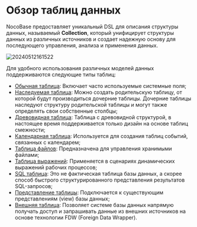 # Обзор таблиц данных

NocoBase предоставляет уникальный DSL для описания структуры данных, называемый **Collection**, который унифицирует структуры данных из различных источников и создает надежную основу для последующего управления, анализа и применения данных.

![20240512161522](https://static-docs.nocobase.com/20240512161522.png)

Для удобного использования различных моделей данных поддерживаются следующие типы таблиц:

- [Обычная таблица](/handbook/data-source-main/general-collection): Включает часто используемые системные поля;
- [Наследуемая таблица](/handbook/data-source-main/inheritance-collection): Можно создать родительскую таблицу, от которой будут производиться дочерние таблицы. Дочерние таблицы наследуют структуру родительской таблицы и могут также определять свои собственные столбцы;
- [Древовидная таблица](/handbook/collection-tree): Таблица с древовидной структурой, в настоящее время поддерживается только дизайн на основе таблиц смежности;
- [Календарная таблица](/handbook/calendar/calendar-collection): Используется для создания таблиц событий, связанных с календарем;
- [Таблица файлов](/handbook/file-manager/file-collection): Предназначена для управления хранимыми файлами;
- [Таблица выражений](/handbook/workflow-dynamic-calculation/expression): Применяется в сценариях динамических выражений рабочих процессов;
- [SQL таблица](/handbook/collection-sql): Это не фактическая таблица базы данных, а скорее способ быстрого структурированного представления результатов SQL-запросов;
- [Представление таблицы](/handbook/collection-view): Подключается к существующим представлениям (view) базы данных;
- [Внешняя таблица](/handbook/collection-fdw): Позволяет системе базы данных напрямую получать доступ и запрашивать данные из внешних источников на основе технологии FDW (Foreign Data Wrapper).